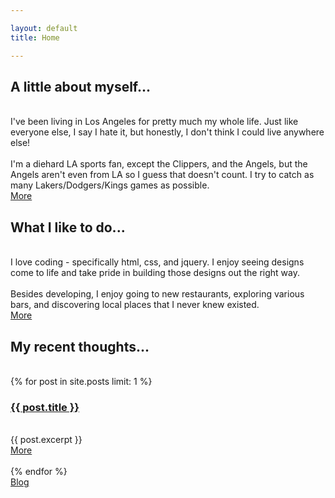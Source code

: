 ```yaml
---

layout: default
title: Home

---
```

<div class="boxes">
<div class="box">
	<div class="boxContent">
		<h2>A little about myself...</h2>
		<br>
		I've been living in Los Angeles for pretty much my whole life. Just like everyone else, I say I hate it, but honestly, I don't think I could live anywhere else! <br>
		<br>
		I'm a diehard LA sports fan, except the Clippers, and the Angels, but the Angels aren't even from LA so I guess that doesn't count. I try to catch as many Lakers/Dodgers/Kings games as possible. <br>
	</div>
	<div class="button"><a href=" {{site.url}}/about/">More</a></div>
</div>

<div class="box">
	<div class="boxContent">
		<h2>What I like to do...</h2>
		<br>
		I love coding - specifically html, css, and jquery. I enjoy seeing designs come to life and take pride in building those designs out the right way. <br>
		<br>
		Besides developing, I enjoy going to new restaurants, exploring various bars, and discovering local places that I never knew existed.
	</div>
	<div class="button"><a href=" {{site.url}}/projects/">More</a></div>
</div>

<div class="box">
	<div class="boxContent">
		<h2>My recent thoughts...</h2>
		<br>
		{% for post in site.posts limit: 1 %}
	    	<h3><a href=" {{ post.url }} "><strong> {{ post.title }} </strong></a></h3><br>
	    	{{ post.excerpt }}
	    	<div class="button"><a href="{{ post.url }}">More</a></div> <br>
	  	{% endfor %}
  	</div>
  	<div class="button"><a href=" {{site.url}}/blog/">Blog</a></div>
</div>
</div>

<div class="clear"></div>


